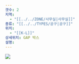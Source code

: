 ```yaml
---
갯수: 2
지역:
  - "[[../../ZONE/사무실|사무실]]"
종류: "[[../../TYPES/공구|공구]]"
위치:
  - "[[K-L]]"
상세위치: GAP 박스
설명:
---
```

![](http://192.168.50.22/devices/240821_IMG_0023.jpg)
